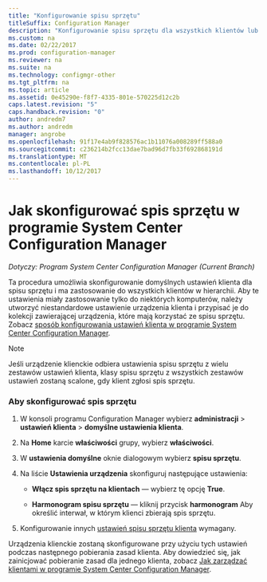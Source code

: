 ```yaml
---
title: "Konfigurowanie spisu sprzętu"
titleSuffix: Configuration Manager
description: "Konfigurowanie spisu sprzętu dla wszystkich klientów lub kolekcji w programie System Center Configuration Manager."
ms.custom: na
ms.date: 02/22/2017
ms.prod: configuration-manager
ms.reviewer: na
ms.suite: na
ms.technology: configmgr-other
ms.tgt_pltfrm: na
ms.topic: article
ms.assetid: 0e45290e-f8f7-4335-801e-570225d12c2b
caps.latest.revision: "5"
caps.handback.revision: "0"
author: andredm7
ms.author: andredm
manager: angrobe
ms.openlocfilehash: 91f17e4ab9f828576ac1b11076a008289ff588a0
ms.sourcegitcommit: c236214b2fcc13dae7bad96d7fb33f692868191d
ms.translationtype: MT
ms.contentlocale: pl-PL
ms.lasthandoff: 10/12/2017
---
```

# <a name="how-to-configure-hardware-inventory-in-system-center-configuration-manager"></a>Jak skonfigurować spis sprzętu w programie System Center Configuration Manager

*Dotyczy: Program System Center Configuration Manager (Current Branch)*

Ta procedura umożliwia skonfigurowanie domyślnych ustawień klienta dla spisu sprzętu i ma zastosowanie do wszystkich klientów w hierarchii. Aby te ustawienia miały zastosowanie tylko do niektórych komputerów, należy utworzyć niestandardowe ustawienie urządzenia klienta i przypisać je do kolekcji zawierającej urządzenia, które mają korzystać ze spisu sprzętu. Zobacz [sposób konfigurowania ustawień klienta w programie System Center Configuration Manager](../../../../core/clients/deploy/configure-client-settings.md).  

> [!NOTE]  
>  Jeśli urządzenie klienckie odbiera ustawienia spisu sprzętu z wielu zestawów ustawień klienta, klasy spisu sprzętu z wszystkich zestawów ustawień zostaną scalone, gdy klient zgłosi spis sprzętu.  

### <a name="to-configure-hardware-inventory"></a>Aby skonfigurować spis sprzętu  

1.  W konsoli programu Configuration Manager wybierz **administracji** > **ustawień klienta** > **domyślne ustawienia klienta**.  

4.  Na **Home** karcie **właściwości** grupy, wybierz **właściwości**.  

5.  W **ustawienia domyślne** oknie dialogowym wybierz **spisu sprzętu**.  

6.  Na liście **Ustawienia urządzenia** skonfiguruj następujące ustawienia:  

    -   **Włącz spis sprzętu na klientach** — wybierz tę opcję **True**.  

    -   **Harmonogram spisu sprzętu** — kliknij przycisk **harmonogram** Aby określić interwał, w którym klienci zbierają spis sprzętu.  

7.  Konfigurowanie innych [ustawień spisu sprzętu klienta](../../../../core/clients/deploy/about-client-settings.md#hardware-inventory) wymagany.  

Urządzenia klienckie zostaną skonfigurowane przy użyciu tych ustawień podczas następnego pobierania zasad klienta. Aby dowiedzieć się, jak zainicjować pobieranie zasad dla jednego klienta, zobacz [Jak zarządzać klientami w programie System Center Configuration Manager](../../../../core/clients/manage/manage-clients.md).  
